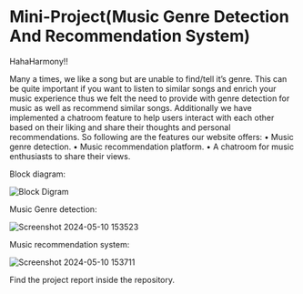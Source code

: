 # Mini-Project(Music Genre Detection And Recommendation System)
HahaHarmony!!

Many a times, we like a song but are unable to find/tell it’s genre. This can be quite
important if you want to listen to similar songs and enrich your music experience
thus we felt the need to provide with genre detection for music as well as recommend
similar songs. Additionally we have implemented a chatroom feature to help users
interact with each other based on their liking and share their thoughts and personal
recommendations.
So following are the features our website offers:
• Music genre detection.
• Music recommendation platform.
• A chatroom for music enthusiasts to share their views.

Block diagram:


![Block Digram](https://github.com/user-attachments/assets/a4f53a7b-0806-4790-ad36-6266ecb54f61)

Music Genre detection:


![Screenshot 2024-05-10 153523](https://github.com/user-attachments/assets/c4107a44-bbd5-4ea1-8131-3b45e39d5585)





Music recommendation system:



![Screenshot 2024-05-10 153711](https://github.com/user-attachments/assets/8ba05b6a-792b-42bf-b918-972fd2ad36a6)

Find the project report inside the repository.
